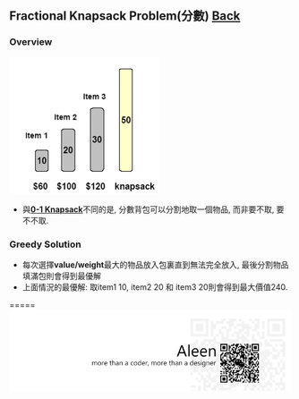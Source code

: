 ## Fractional Knapsack Problem(分數)	[Back](./../Greedy.md)

### Overview
<img src="./overview.png">

- 與[**0-1 Knapsack**](./../../DP/Knapsack/Knapsack.md)不同的是, 分數背包可以分割地取一個物品, 而非要不取, 要不不取.


### Greedy Solution
- 每次選擇**value/weight**最大的物品放入包裏直到無法完全放入, 最後分割物品填滿包則會得到最優解
- 上面情況的最優解: 取item1 10, item2 20 和 item3 20則會得到最大價值240.


=====
<a href="http://aleen42.github.io/" target="_blank" ><img src="./../../../../pic/tail.gif"></a>
